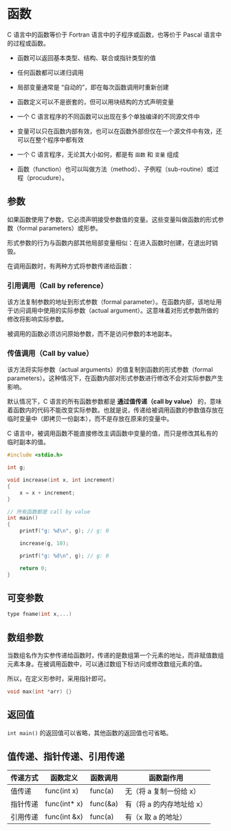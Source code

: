 # 函数

C 语言中的函数等价于 Fortran 语言中的子程序或函数，也等价于 Pascal 语言中的过程或函数。

* 函数可以返回基本类型、结构、联合或指针类型的值
* 任何函数都可以递归调用
* 局部变量通常是 “自动的”，即在每次函数调用时重新创建
* 函数定义可以不是嵌套的，但可以用块结构的方式声明变量
* 一个 C 语言程序的不同函数可以出现在多个单独编译的不同源文件中
* 变量可以只在函数内部有效，也可以在函数外部但仅在一个源文件中有效，还可以在整个程序中都有效
* 一个 C 语言程序，无论其大小如何，都是有 `函数` 和 `变量` 组成

* 函数（function）也可以叫做方法（method）、子例程（sub-routine）或过程（procudure）。

## 参数

如果函数使用了参数，它必须声明接受参数值的变量。这些变量叫做函数的形式参数（formal parameters）或形参。

形式参数的行为与函数内部其他局部变量相似：在进入函数时创建，在退出时销毁。

在调用函数时，有两种方式将参数传递给函数：

### 引用调用（Call by reference）

该方法复制参数的地址到形式参数（formal parameter）。在函数内部，该地址用于访问调用中使用的实际参数（actual argument）。这意味着对形式参数所做的修改将影响实际参数。

被调用的函数必须访问原始参数，而不是访问参数的本地副本。

### 传值调用（Call by value）

该方法将实际参数（actual arguments）的值复制到函数的形式参数（formal parameters）。这种情况下，在函数内部对形式参数进行修改不会对实际参数产生影响。

默认情况下，C 语言的所有函数参数都是 **通过值传递（call by value）** 的，意味着函数内的代码不能改变实际参数。也就是说，传递给被调用函数的参数值存放在临时变量中（即拷贝一份副本），而不是存放在原来的变量中。

C 语言中，被调用函数不能直接修改主调函数中变量的值，而只是修改其私有的临时副本的值。

```c
#include <stdio.h>

int g;

void increase(int x, int increment)
{
    x = x + increment;
}

// 所有函数都是 call by value
int main()
{
    printf("g: %d\n", g); // g: 0

    increase(g, 10);

    printf("g: %d\n", g); // g: 0

    return 0;
}
```

## 可变参数

```c
type fname(int x,...)
```

## 数组参数

当数组名作为实参传递给函数时，传递的是数组第一个元素的地址，而非赋值数组元素本身。在被调用函数中，可以通过数组下标访问或修改数组元素的值。

所以，在定义形参时，采用指针即可。

```c
void max(int *arr) {}
```

## 返回值

`int main()` 的返回值可以省略，其他函数的返回值也可省略。

## 值传递、指针传递、引用传递

| 传递方式 | 函数定义     | 函数调用 | 函数副作用                |
| -------- | ------------ | -------- | ------------------------- |
| 值传递   | func(int x)  | func(a)  | 无（将 a 复制一份给 x）   |
| 指针传递 | func(int* x) | func(&a) | 有（将 a 的内存地址给 x） |
| 引用传递 | func(int &x) | func(a)  | 有（x 取 a 的地址）       |
